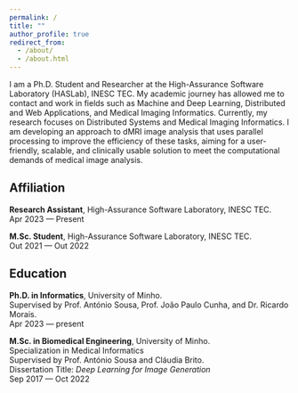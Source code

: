 ```yaml
---
permalink: /
title: ""
author_profile: true
redirect_from: 
  - /about/
  - /about.html
---
```


I am a Ph.D. Student and Researcher at the High-Assurance Software Laboratory (HASLab), INESC TEC. My academic journey has allowed me to contact and work in fields such as Machine and Deep Learning, Distributed and Web Applications, and Medical Imaging Informatics. Currently, my research focuses on Distributed Systems and Medical Imaging Informatics. I am developing an approach to dMRI image analysis that uses parallel processing to improve the efficiency of these tasks, aiming for a user-friendly, scalable, and clinically usable solution to meet the computational demands of medical image analysis.


## Affiliation

**Research Assistant**, High-Assurance Software Laboratory, INESC TEC.  
Apr 2023 — Present

**M.Sc. Student**, High-Assurance Software Laboratory, INESC TEC.    
Out 2021 — Out 2022




## Education

**Ph.D. in Informatics**, University of Minho.  
Supervised by Prof. António Sousa, Prof. João Paulo Cunha, and Dr. Ricardo Morais.  
Apr 2023 — present   

**M.Sc. in Biomedical Engineering**, University of Minho.   
Specialization in Medical Informatics    
Supervised by Prof. António Sousa and Cláudia Brito.  
Dissertation Title: *Deep Learning for Image Generation*  
Sep 2017 — Oct 2022  
